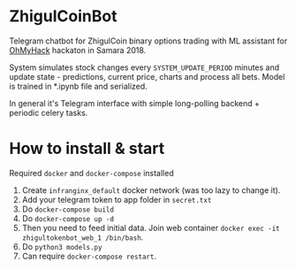 # ZhigulCoinBot
Telegram chatbot for ZhigulCoin binary options trading with ML assistant for [OhMyHack](https://www.hackathon.pravo.ru/) hackaton in Samara 2018.

System simulates stock changes every `SYSTEM_UPDATE_PERIOD` minutes and update state - predictions, current price, charts and process all bets.
Model is trained in *.ipynb file and serialized.

In general it's Telegram interface with simple long-polling backend + periodic celery tasks.

# How to install & start

Required `docker` and `docker-compose` installed

1. Create `infranginx_default` docker network (was too lazy to change it).
2. Add your telegram token to app folder in `secret.txt`
3. Do `docker-compose build`
4. Do `docker-compose up -d`
5. Then you need to feed initial data. Join web container `docker exec -it zhigultokenbot_web_1 /bin/bash`.
6. Do `python3 models.py`
7. Can require `docker-compose restart`.

